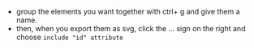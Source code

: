 - group the elements you want together with ctrl+ g and give them a name.
- then, when you export them as svg, click the ... sign on the right and choose `include "id" attribute`
